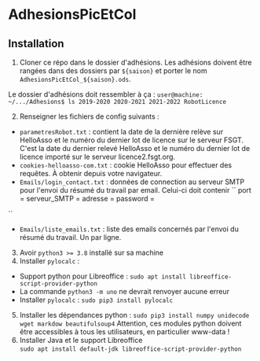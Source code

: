 # AdhesionsPicEtCol

## Installation

1. Cloner ce répo dans le dossier d'adhésions. Les adhésions doivent être rangées dans des dossiers par `${saison}` et porter le nom `AdhesionsPicEtCol_${saison}.ods`.

Le dossier d'adhésions doit ressembler à ça : `user@machine: ~/.../Adhesions$ ls 2019-2020 2020-2021 2021-2022 RobotLicence`

2. Renseigner les fichiers de config suivants :

* `parametresRobot.txt` : contient la date de la dernière relève sur HelloAsso et le numéro du dernier lot de licence sur le serveur FSGT. C'est la date du dernier relevé HelloAsso et le numéro du dernier lot de licence importé sur le serveur licence2.fsgt.org.
* `cookies-helloasso-com.txt` : cookie HelloAsso pour effectuer des requêtes. À obtenir depuis votre navigateur.
* `Emails/login_contact.txt` : données de connection au serveur SMTP pour l'envoi du résumé du travail par email. Celui-ci doit contenir \`\` port = serveur\_SMTP = adresse = password =

\`\`

* `Emails/liste_emails.txt` : liste des emails concernés par l'envoi du résumé du travail. Un par ligne.

3. Avoir `python3 >= 3.8` installé sur sa machine
4. Installer `pylocalc` :

* Support python pour Libreoffice : `sudo apt install libreoffice-script-provider-python`
* La commande `python3 -m uno` ne devrait renvoyer aucune erreur
* Installer `pylocalc` : `sudo pip3 install pylocalc`

5. Installer les dépendances python : `sudo pip3 install numpy unidecode wget markdow beautifulsoup4` Attention, ces modules python doivent être accessibles à tous les utilisateurs, en particulier www-data !
6. Installer Java et le support Libreoffice\
   `sudo apt install default-jdk libreoffice-script-provider-python`